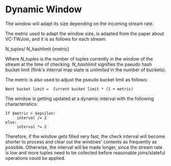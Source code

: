 # Dynamic Window 

The window will adapt its size depending on the incoming stream rate. 

The metric used to adapt the window size, is adapted from 
the paper about VC-TWJoin, and it is as follows for each stream: 

N_tuples/ N_hashlimit  {metric}

Where *N_tuples* is the number of tuples currently in the window of the stream 
at the time of checking. 
*N_hashlimit* signifies the pseudo hash bucket limit
(flink's internal map state is *unlimited* in the number of buckets).

The metric is also used to adjust the pseudo bucket limit as follows: 
```
Next bucket limit =  Current bucket limit * (1 + metric) 
```


The window is getting updated at a dynamic interval with the following characteristics: 
```
If $metric > $epsilon: 
     interval /= 2
else: 
     interval *= 2
```

Therefore, if the window gets filled very fast, the check interval will become shorter 
to process and clear out the windows' contents as frequently as possible. 
Otherwise, the interval will be made longer, since the stream rate is low and more 
tuples need to be collected before reasonable joins/stateful operations could be 
applied. 

